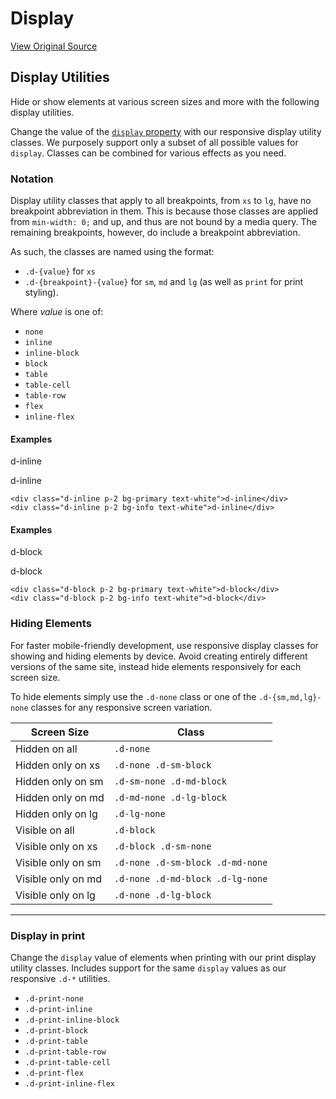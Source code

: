 # Display
[View Original Source](https://community.rockrms.com/styling/utilities/display)

Display Utilities
-----------------

Hide or show elements at various screen sizes and more with the following display utilities.

Change the value of the [`display` property](https://developer.mozilla.org/en-US/docs/Web/CSS/display) with our responsive display utility classes. We purposely support only a subset of all possible values for `display`. Classes can be combined for various effects as you need.

### Notation

Display utility classes that apply to all breakpoints, from `xs` to `lg`, have no breakpoint abbreviation in them. This is because those classes are applied from `min-width: 0;` and up, and thus are not bound by a media query. The remaining breakpoints, however, do include a breakpoint abbreviation.

As such, the classes are named using the format:

*   `.d-{value}` for `xs`
*   `.d-{breakpoint}-{value}` for `sm`, `md` and `lg` (as well as `print` for print styling).

Where _value_ is one of:

*   `none`
*   `inline`
*   `inline-block`
*   `block`
*   `table`
*   `table-cell`
*   `table-row`
*   `flex`
*   `inline-flex`

#### Examples

d-inline

d-inline

```
<div class="d-inline p-2 bg-primary text-white">d-inline</div>
<div class="d-inline p-2 bg-info text-white">d-inline</div>
```

#### Examples

d-block

d-block

```
<div class="d-block p-2 bg-primary text-white">d-block</div>
<div class="d-block p-2 bg-info text-white">d-block</div>
```

### Hiding Elements

For faster mobile-friendly development, use responsive display classes for showing and hiding elements by device. Avoid creating entirely different versions of the same site, instead hide elements responsively for each screen size.

To hide elements simply use the `.d-none` class or one of the `.d-{sm,md,lg}-none` classes for any responsive screen variation.

| Screen Size | Class |
| --- | --- |
| Hidden on all | `.d-none` |
| Hidden only on xs | `.d-none .d-sm-block` |
| Hidden only on sm | `.d-sm-none .d-md-block` |
| Hidden only on md | `.d-md-none .d-lg-block` |
| Hidden only on lg | `.d-lg-none` |
| Visible on all | `.d-block` |
| Visible only on xs | `.d-block .d-sm-none` |
| Visible only on sm | `.d-none .d-sm-block .d-md-none` |
| Visible only on md | `.d-none .d-md-block .d-lg-none` |
| Visible only on lg | `.d-none .d-lg-block` |

* * *

### Display in print

Change the `display` value of elements when printing with our print display utility classes. Includes support for the same `display` values as our responsive `.d-*` utilities.

*   `.d-print-none`
*   `.d-print-inline`
*   `.d-print-inline-block`
*   `.d-print-block`
*   `.d-print-table`
*   `.d-print-table-row`
*   `.d-print-table-cell`
*   `.d-print-flex`
*   `.d-print-inline-flex`